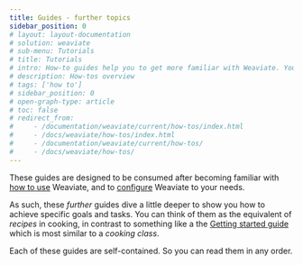 ```yaml
---
title: Guides - further topics
sidebar_position: 0
# layout: layout-documentation
# solution: weaviate
# sub-menu: Tutorials
# title: Tutorials
# intro: How-to guides help you to get more familiar with Weaviate. You will learn how to get started, how to interact with the data, how to perform more advanced actions like semantic search and classification, and how to interpret and evaluate the results. These guides are more elaborate then the API references, to give you some background idea which might help you to understand the workflow and possibilities.
# description: How-tos overview
# tags: ['how to']
# sidebar_position: 0
# open-graph-type: article
# toc: false
# redirect_from:
#     - /documentation/weaviate/current/how-tos/index.html
#     - /docs/weaviate/how-tos/index.html
#     - /documentation/weaviate/current/how-tos/
#     - /docs/weaviate/how-tos/
---
```


<!-- TODO - all the child pages generally outdated. Need work to clean up / update / create -->
These guides are designed to be consumed after becoming familiar with [how to use](../guides/index.md) Weaviate, and to [configure](/docs/weaviate/configuration/index.md) Weaviate to your needs.

As such, these *further* guides dive a little deeper to show you how to achieve specific goals and tasks. You can think of them as the equivalent of *recipes* in cooking, in contrast to something like a the [Getting started guide](../getting-started/index.md) which is most similar to a *cooking class*.

Each of these guides are self-contained. So you can read them in any order.

<!-- 1. [How to create a schema.](/docs/weaviate/guides/how-to-create-a-schema.md)
2. [How to import data.](/docs/weaviate/guides/how-to-import-data.md)
3. [How to query data.](/docs/weaviate/search/how-to-query-data.md)
4. [How to perform a semantic search.](/docs/weaviate/search/how-to-perform-a-semantic-search.md)
5. [How to do classification.](./how-to-do-classification.md)  -->
